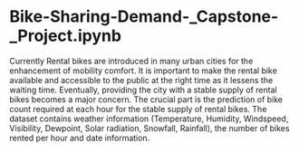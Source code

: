 # Bike-Sharing-Demand-_Capstone-_Project.ipynb
Currently Rental bikes are introduced in many urban cities for the enhancement of mobility comfort. It is important to make the rental bike available and accessible to the public at the right time as it lessens the waiting time. Eventually, providing the city with a stable supply of rental bikes becomes a major concern. The crucial part is the prediction of bike count required at each hour for the stable supply of rental bikes.  The dataset contains weather information (Temperature, Humidity, Windspeed, Visibility, Dewpoint, Solar radiation, Snowfall, Rainfall), the number of bikes rented per hour and date information.
